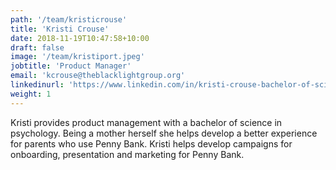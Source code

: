 ```yaml
---
path: '/team/kristicrouse'
title: 'Kristi Crouse'
date: 2018-11-19T10:47:58+10:00
draft: false
image: '/team/kristiport.jpeg'
jobtitle: 'Product Manager'
email: 'kcrouse@theblacklightgroup.org'
linkedinurl: 'https://www.linkedin.com/in/kristi-crouse-bachelor-of-science-in-psychology-624a8631/'
weight: 1
---
```


Kristi provides product management with a bachelor of science in psychology. Being a 
mother herself she helps develop a better experience for parents who use Penny Bank.
Kristi helps develop campaigns for onboarding, presentation and marketing for Penny Bank.